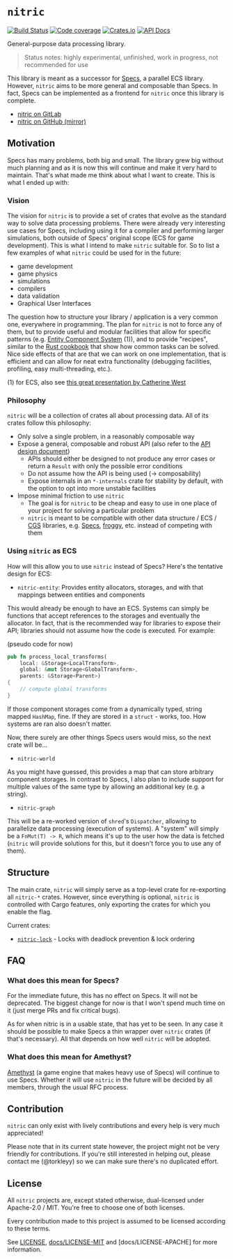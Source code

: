 # `nitric`

[![Build Status](https://img.shields.io/travis-ci/torkleyy/nitric.svg?style=flat-square)](https://travis-ci.org/torkleyy/nitric)
[![Code coverage](https://img.shields.io/coveralls/github/torkleyy/nitric.svg?style=flat-square)](https://coveralls.io/github/torkleyy/nitric?branch=master)
[![Crates.io](https://img.shields.io/crates/v/nitric.svg?style=flat-square)](https://crates.io/crates/nitric)
[![API Docs](https://img.shields.io/badge/API-on%20docs.rs-blue.svg?style=flat-square)](https://docs.rs/nitric)

General-purpose data processing library.

> Status notes: highly experimental, unfinished, work in progress, not recommended for use

This library is meant as a successor for [Specs], a parallel ECS library. However, `nitric` aims to be more general
and composable than Specs. In fact, Specs can be implemented as a frontend for `nitric` once this library is complete.

[Specs]: https://github.com/slide-rs/specs

* [nitric on GitLab](https://gitlab.com/torkleyy/nitric)
* [nitric on GitHub (mirror)](https://github.com/torkleyy/nitric)

## Motivation

Specs has many problems, both big and small. The library grew big without much planning and as it is now this will
continue and make it very hard to maintain. That's what made me think about what I want to create. This is what I
ended up with:

### Vision

The vision for `nitric` is to provide a set of crates that evolve as the standard way to solve data processing
problems. There were already very interesting use cases for Specs, including using it for a compiler and performing
larger simulations, both outside of Specs' original scope (ECS for game development). This is what I intend to make
`nitric` suitable for. So to list a few examples of what `nitric` could be used for in the future:

* game development
* game physics
* simulations
* compilers
* data validation
* Graphical User Interfaces

The question how to structure your library / application is a very common one, everywhere in programming. The
plan for `nitric` is not to force any of them, but to provide useful and modular facilities that allow for specific
patterns (e.g. [Entity Component System] (1)), and to provide "recipes", similar to the [Rust cookbook] that show how
common tasks can be solved. Nice side effects of that are that we can work on one implementation, that is efficient
and can allow for neat extra functionality (debugging facilities, profiling, easy multi-threading, etc.).

(1) for ECS, also see [this great presentation by Catherine West][gpcw]

[gpcw]: https://kyren.github.io/rustconf_2018_slides/index.html
[Entity Component System]: https://en.wikipedia.org/wiki/Entity%E2%80%93component%E2%80%93system
[Rust cookbook]: https://rust-lang-nursery.github.io/rust-cookbook/

### Philosophy

`nitric` will be a collection of crates all about processing data. All of its crates follow this philosophy:

* Only solve a single problem, in a reasonably composable way
* Expose a general, composable and robust API (also refer to the [API design document](docs/API.md))
    * APIs should either be designed to not produce any error cases or return a `Result` with only the possible error
      conditions
    * Do not assume how the API is being used (-> composability)
    * Expose internals in an `*-internals` crate for stability by default, with the option to opt into more unstable
      facilities
* Impose minimal friction to use `nitric`
    * The goal is for `nitric` to be cheap and easy to use in one place of your project for solving a particular problem
    * `nitric` is meant to be compatible with other data structure / ECS / [CGS] libraries, e.g. [Specs], [froggy], etc.
      instead of competing with them

[froggy]: https://github.com/kvark/froggy
[CGS]: https://github.com/kvark/froggy/wiki/Component-Graph-System

### Using `nitric` as ECS

How will this allow you to use `nitric` instead of Specs? Here's the tentative design for ECS:

* `nitric-entity`: Provides entity allocators, storages, and with that mappings between entities and components

This would already be enough to have an ECS. Systems can simply be functions that accept references to the storages
and eventually the allocator. In fact, that is the recommended way for libraries to expose their API; libraries should
not assume how the code is executed. For example:

(pseudo code for now)

```rust
pub fn process_local_transforms(
    local: &Storage<LocalTransform>,
    global: &mut Storage<GlobalTransform>,
    parents: &Storage<Parent>)
{
    // compute global transforms    
}
```

If those component storages come from a dynamically typed, string mapped `HashMap`, fine. If they are stored in a 
`struct` - works, too. How systems are ran also doesn't matter.

Now, there surely are other things Specs users would miss, so the next crate will be...

* `nitric-world`

As you might have guessed, this provides a map that can store arbitrary component storages. In contrast to Specs,
I also plan to include support for multiple values of the same type by allowing an additional key (e.g. a string).

* `nitric-graph`

This will be a re-worked version of `shred`'s `Dispatcher`, allowing to parallelize data processing (execution of
systems). A "system" will simply be a `FnMut(T) -> R`, which means it's up to the user how the data is fetched
(`nitric` will provide solutions for this, but it doesn't force you to use any of them).

## Structure

The main crate, `nitric` will simply serve as a top-level crate for re-exporting all `nitric-*` crates.
However, since everything is optional, `nitric` is controlled with Cargo features, only exporting the crates for which
you enable the flag.

Current crates:

* [`nitric-lock`] - Locks with deadlock prevention & lock ordering

[`nitric-lock`]: crates/nitric-lock/

## FAQ

### What does this mean for Specs?

For the immediate future, this has no effect on Specs. It will not be deprecated. The biggest change for now is that
I won't spend much time on it (just merge PRs and fix critical bugs).

As for when nitric is in a usable state, that has yet to be seen. In any case it should be possible to make Specs a
thin wrapper over `nitric` crates (if that's necessary). All that depends on how well `nitric` will be adopted.

### What does this mean for Amethyst?

[Amethyst] (a game engine that makes heavy use of Specs) will continue to use Specs. Whether it will use `nitric` in
the future will be decided by all members, through the usual RFC process. 

[Amethyst]: https://github.com/amethyst/amethyst

## Contribution

`nitric` can only exist with lively contributions and every help is very much appreciated!

Please note that in its current state however, the project might not be very friendly for contributions. If you're
still interested in helping out, please contact me (@torkleyy) so we can make sure there's no duplicated effort.

## License

All `nitric` projects are, except stated otherwise, dual-licensed under Apache-2.0 / MIT. You're free to choose one of
both licenses.

Every contribution made to this project is assumed to be licensed according to these terms.

See [LICENSE](LICENSE), [docs/LICENSE-MIT](docs/LICENSE-MIT) and [docs/LICENSE-APACHE] for more
information.
